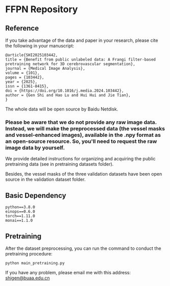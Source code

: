 # FFPN Repository

## Reference
If you take advantage of the data and paper in your research, please cite the following in your manuscript:

```
@article{SHI2025103442,
title = {Benefit from public unlabeled data: A Frangi filter-based pretraining network for 3D cerebrovascular segmentation},
journal = {Medical Image Analysis},
volume = {101},
pages = {103442},
year = {2025},
issn = {1361-8415},
doi = {https://doi.org/10.1016/j.media.2024.103442},
author = {Gen Shi and Hao Lu and Hui Hui and Jie Tian},
}
```

The whole data will be open source by Baidu Netdisk.

### Please be aware that we do not provide any raw image data. Instead, we will make the preprocessed data (the vessel masks and vessel-enhanced images), available in the .npy format as an open-source resource. So, you'll need to request the raw image data by yourself.

We provide detailed instructions for organizing and acquiring the public pretraining data (see in pretraining datasets folder).

Besides, the vessel masks of the three validation datasets have been open source in the validation dataset folder.

## Basic Dependency
 ```
python==3.8.0
einops==0.6.0
torch==1.11.0
monai==1.1.0
 ```

## Pretraining
After the dataset preprocessing, you can run the command to conduct the pretraining procedure:
```
python main_pretraining.py
```

If you have any problem, please email me with this address: shigen@buaa.edu.cn

